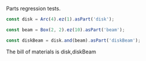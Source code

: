 Parts regression tests.

```JavaScript
const disk = Arc(4).ez(1).asPart('disk');
```

```JavaScript
const beam = Box(2, 2).ez(10).asPart('beam');
```

```JavaScript
const diskBeam = disk.and(beam).asPart('diskBeam');
```

The bill of materials is disk,diskBeam
